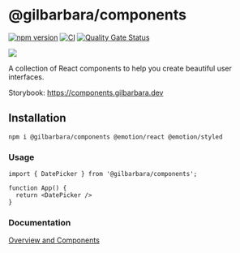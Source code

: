 # @gilbarbara/components

[![npm version](https://badge.fury.io/js/%40gilbarbara%2Fcomponents.svg)](https://badge.fury.io/js/%40gilbarbara%2Fcomponents) [![CI](https://github.com/gilbarbara/components/actions/workflows/main.yml/badge.svg)](https://github.com/gilbarbara/components/actions/workflows/main.yml) [![Quality Gate Status](https://sonarcloud.io/api/project_badges/measure?project=gilbarbara_components&metric=alert_status)](https://sonarcloud.io/summary/new_code?id=gilbarbara_components)

[![](https://files.gilbarbara.dev/logos/components.svg)](https://components.gilbarbara.dev)

A collection of React components to help you create beautiful user interfaces.

Storybook: https://components.gilbarbara.dev

## Installation

```shell
npm i @gilbarbara/components @emotion/react @emotion/styled
```

### Usage

```tsx
import { DatePicker } from '@gilbarbara/components';

function App() {
  return <DatePicker />
}
```

### Documentation

[Overview and Components](https://components.gilbarbara.dev)

